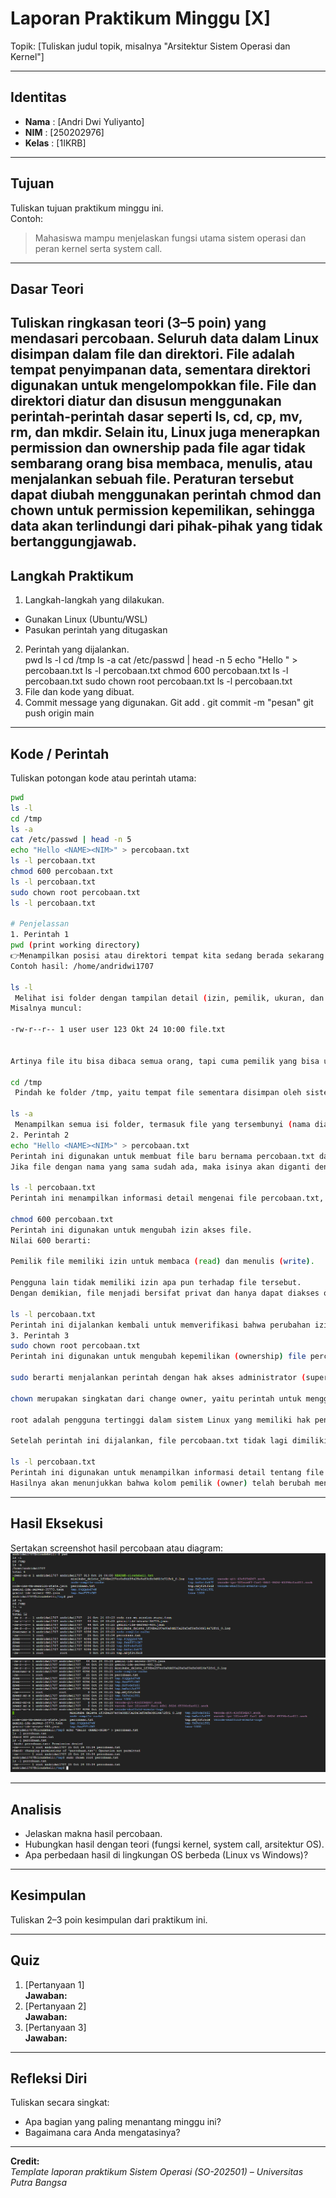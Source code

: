 
# Laporan Praktikum Minggu [X]
Topik: [Tuliskan judul topik, misalnya "Arsitektur Sistem Operasi dan Kernel"]

---

## Identitas
- **Nama**  : [Andri Dwi Yuliyanto]  
- **NIM**   : [250202976]  
- **Kelas** : [1IKRB]

---

## Tujuan
Tuliskan tujuan praktikum minggu ini.  
Contoh:  
> Mahasiswa mampu menjelaskan fungsi utama sistem operasi dan peran kernel serta system call.

---

## Dasar Teori
Tuliskan ringkasan teori (3–5 poin) yang mendasari percobaan.
Seluruh data dalam Linux disimpan dalam file dan direktori. File adalah tempat penyimpanan data, sementara direktori digunakan untuk mengelompokkan file. File dan direktori diatur dan disusun menggunakan perintah-perintah dasar seperti ls, cd, cp, mv, rm, dan mkdir. Selain itu, Linux juga menerapkan permission dan ownership pada file agar tidak sembarang orang bisa membaca, menulis, atau menjalankan sebuah file. Peraturan tersebut dapat diubah menggunakan perintah chmod dan chown untuk permission kepemilikan, sehingga data akan terlindungi dari pihak-pihak yang tidak bertanggungjawab.
---

## Langkah Praktikum
1. Langkah-langkah yang dilakukan.
 - Gunakan Linux (Ubuntu/WSL)
 -  Pasukan perintah yang ditugaskan
2. Perintah yang dijalankan.  
pwd
ls -l
cd /tmp
ls -a
cat /etc/passwd | head -n 5
echo "Hello <NAME><NIM>" > percobaan.txt
ls -l percobaan.txt
chmod 600 percobaan.txt
ls -l percobaan.txt
sudo chown root percobaan.txt
ls -l percobaan.txt
3. File dan kode yang dibuat.  
4. Commit message yang digunakan.
Git add . 
git commit -m "pesan"
git push origin main

---

## Kode / Perintah
Tuliskan potongan kode atau perintah utama:
```bash
pwd
ls -l
cd /tmp
ls -a
cat /etc/passwd | head -n 5
echo "Hello <NAME><NIM>" > percobaan.txt
ls -l percobaan.txt
chmod 600 percobaan.txt
ls -l percobaan.txt
sudo chown root percobaan.txt
ls -l percobaan.txt

# Penjelassan
1. Perintah 1
pwd (print working directory)
👉Menampilkan posisi atau direktori tempat kita sedang berada sekarang.
Contoh hasil: /home/andridwi1707

ls -l
 Melihat isi folder dengan tampilan detail (izin, pemilik, ukuran, dan waktu).
Misalnya muncul:

-rw-r--r-- 1 user user 123 Okt 24 10:00 file.txt


Artinya file itu bisa dibaca semua orang, tapi cuma pemilik yang bisa ubah.

cd /tmp
 Pindah ke folder /tmp, yaitu tempat file sementara disimpan oleh sistem.

ls -a
 Menampilkan semua isi folder, termasuk file yang tersembunyi (nama diawali dengan titik .).
2. Perintah 2
echo "Hello <NAME><NIM>" > percobaan.txt
Perintah ini digunakan untuk membuat file baru bernama percobaan.txt dan menuliskan teks “Hello <NAME><NIM>” ke dalamnya.
Jika file dengan nama yang sama sudah ada, maka isinya akan diganti dengan teks baru tersebut.

ls -l percobaan.txt
Perintah ini menampilkan informasi detail mengenai file percobaan.txt, seperti jenis file, izin akses (permission), pemilik (owner), grup, ukuran, dan waktu terakhir file diubah.

chmod 600 percobaan.txt
Perintah ini digunakan untuk mengubah izin akses file.
Nilai 600 berarti:

Pemilik file memiliki izin untuk membaca (read) dan menulis (write).

Pengguna lain tidak memiliki izin apa pun terhadap file tersebut.
Dengan demikian, file menjadi bersifat privat dan hanya dapat diakses oleh pemiliknya.

ls -l percobaan.txt
Perintah ini dijalankan kembali untuk memverifikasi bahwa perubahan izin akses (permission) pada file telah berhasil diterapkan.
3. Perintah 3
sudo chown root percobaan.txt
Perintah ini digunakan untuk mengubah kepemilikan (ownership) file percobaan.txt menjadi milik pengguna root.

sudo berarti menjalankan perintah dengan hak akses administrator (superuser).

chown merupakan singkatan dari change owner, yaitu perintah untuk mengganti pemilik suatu file atau direktori.

root adalah pengguna tertinggi dalam sistem Linux yang memiliki hak penuh terhadap semua file dan konfigurasi sistem.

Setelah perintah ini dijalankan, file percobaan.txt tidak lagi dimiliki oleh pengguna biasa, melainkan oleh pengguna root.

ls -l percobaan.txt
Perintah ini digunakan untuk menampilkan informasi detail tentang file percobaan.txt setelah kepemilikannya diubah.
Hasilnya akan menunjukkan bahwa kolom pemilik (owner) telah berubah menjadi root
```

---

## Hasil Eksekusi
Sertakan screenshot hasil percobaan atau diagram:
![Screenshot hasil](screenshots/fs%20permission%20(1).png)
![Screenshot hasil](screenshots/fs%20permission%20(2).png)

---

## Analisis
- Jelaskan makna hasil percobaan.  
- Hubungkan hasil dengan teori (fungsi kernel, system call, arsitektur OS).  
- Apa perbedaan hasil di lingkungan OS berbeda (Linux vs Windows)?  

---

## Kesimpulan
Tuliskan 2–3 poin kesimpulan dari praktikum ini.

---

## Quiz
1. [Pertanyaan 1]  
   **Jawaban:**  
2. [Pertanyaan 2]  
   **Jawaban:**  
3. [Pertanyaan 3]  
   **Jawaban:**  

---

## Refleksi Diri
Tuliskan secara singkat:
- Apa bagian yang paling menantang minggu ini?  
- Bagaimana cara Anda mengatasinya?  

---

**Credit:**  
_Template laporan praktikum Sistem Operasi (SO-202501) – Universitas Putra Bangsa_
